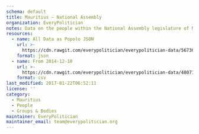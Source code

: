 ```yaml
---
schema: default
title: Mauritius — National Assembly
organization: EveryPolitician
notes: Data on the people within the National Assembly legislature of Mauritius.
resources:
  - name: All Data as Popolo JSON
    url: >-
      https://cdn.rawgit.com/everypolitician/everypolitician-data/567364894fc4f3925c6f6af0a9570d81a29f9508/data/Mauritius/National_Assembly/ep-popolo-v1.0.json
    format: json
  - name: From 2014-12-10
    url: >-
      https://cdn.rawgit.com/everypolitician/everypolitician-data/48071d984c351045f3ddf7e210f315adf1730806/data/Mauritius/National_Assembly/term-2014.csv
    format: csv
last_modified: 2017-01-22T06:52:11
license: ''
category:
  - Mauritius
  - People
  - Groups & Bodies
maintainer: EveryPolitician
maintainer_email: team@everypolitician.org
---
```

